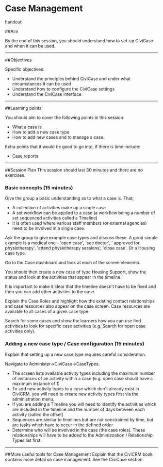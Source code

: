 # Case Management
[handout](../handout/case-management.md)

##Aim

By the end of this session, you should understand how to set-up CiviCase and when it can be used.

---
##Objectives

Specific objectives:

* Understand the principles behind CiviCase and under what circumstances it can be used
* Understand how to configure the CiviCase settings
* Understand the CiviCase interface.

---
##Learning points

You should aim to cover the following points in this session:

* What a case is
* How to add a new case type
* How to add new cases and to manage a case.

Extra points that it would be good to go into, if there is time include:

* Case reports

---
##Session Plan
This session should last 30 minutes and there are no exercises.

### Basic concepts (15 minutes)

Give the group a basic understanding as to what a case is. That;

* A collection of activities make up a single case
* A set workflow can be applied to a case (a workflow being a number of set sequenced activities called a Timeline)
* It is often used where various staff members (or external agencies) need to be involved in a single case.


Ask the group to give example case types and discuss these. A good simple example is a medical one - 'open case', 'see doctor', ' approved for physiotherapy', 'attend physiotherapy sessions', 'close case'.
Or a Housing case type.

Go to the Case dashboard and look at each of the screen elements.

You should then create a new case of type Housing Support, show the status and look at the activities that appear in the timeline.

It is important to make it clear that the timeline doesn't have to be fixed and then you can add other activities to the case.

Explain the Case Roles and highlight how the existing contact relationships and case resources also appear on the case screen.
Case resources are available to all cases of a given case type.

Search for some cases and show the learners how you can use find activities to look for specific case activities (e.g. Search for open case activities only).

### Adding a new case type / Case configuration (15 minutes)
Explain that setting up a new case type requires careful consideration.  

Navigate to Administer->CiviCase->CaseTypes.

* The screen lists available activity types including the maximum number of instances of an activity within a case (e.g. open case should have a maximum instance of 1)
* To add new activity types to a case which don't already exist in CiviCRM, you will need to create new activity types first via the administration menu.
* If you are adding a Timeline you will need to identify the activities which are included in the timeline and the number of days between each activity (called the offset)
* Sequences are similar to timelines but are not constrained by time, but are tasks which have to occur in the defined order
* Determine who will be involved in the case (the case roles). These relationships will have to be added to the Administration / Relationship Types list first.

---
##More useful tools for Case Management
Explain that the CiviCRM book contains more detail on case management. See the CiviCase section.
